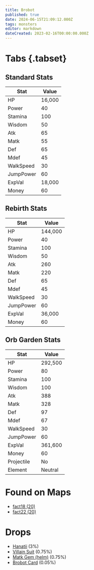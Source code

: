 ```yaml
---
title: Brobot
published: true
date: 2024-06-15T21:09:12.000Z
tags: monsters
editor: markdown
dateCreated: 2023-02-16T00:00:00.000Z
---
```


# Tabs {.tabset}

## Standard Stats

|Stat|Value|
|-|-|
|HP|16,000|
|Power|40|
|Stamina|100|
|Wisdom|50|
|Atk|65|
|Matk|55|
|Def|65|
|Mdef|45|
|WalkSpeed|30|
|JumpPower|60|
|ExpVal|18,000|
|Money|60|
## Rebirth Stats

|Stat|Value|
|-|-|
|HP|144,000|
|Power|40|
|Stamina|100|
|Wisdom|50|
|Atk|260|
|Matk|220|
|Def|65|
|Mdef|45|
|WalkSpeed|30|
|JumpPower|60|
|ExpVal|36,000|
|Money|60|
## Orb Garden Stats

|Stat|Value|
|-|-|
|HP|292,500|
|Power|80|
|Stamina|100|
|Wisdom|100|
|Atk|388|
|Matk|328|
|Def|97|
|Mdef|67|
|WalkSpeed|30|
|JumpPower|60|
|ExpVal|361,600|
|Money|60|
|Projectile|No|
|Element|Neutral|

# Found on Maps
 * [fact18 (20)](/maps/fact18)
 * [fact22 (20)](/maps/fact22)

# Drops
 * [Hanatii](/items/hanatii) (3%)
 * [Villain Suit](/items/villain-suit) (0.75%)
 * [Matk Gem (helm)](/items/matk-gem-helm) (0.75%)
 * [Brobot Card](/items/brobot-card) (0.05%)
